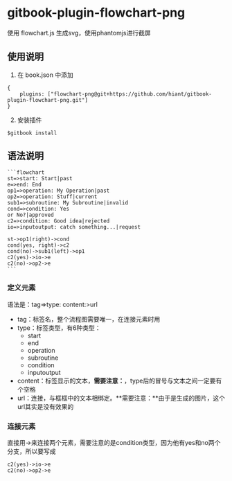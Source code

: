 # gitbook-plugin-flowchart-png

使用 flowchart.js 生成svg，使用phantomjs进行截屏

## 使用说明

1. 在 book.json 中添加
  
  ```
  {
      plugins: ["flowchart-png@git+https://github.com/hiant/gitbook-plugin-flowchart-png.git"]
  }
  ```
2. 安装插件

  `$gitbook install`

## 语法说明

    ```flowchart
    st=>start: Start|past
    e=>end: End
    op1=>operation: My Operation|past
    op2=>operation: Stuff|current
    sub1=>subroutine: My Subroutine|invalid
    cond=>condition: Yes 
    or No?|approved
    c2=>condition: Good idea|rejected
    io=>inputoutput: catch something...|request

    st->op1(right)->cond
    cond(yes, right)->c2
    cond(no)->sub1(left)->op1
    c2(yes)->io->e
    c2(no)->op2->e
    ```
### 定义元素

语法是：tag=>type: content:>url 
* tag：标签名，整个流程图需要唯一，在连接元素时用 
* type：标签类型，有6种类型：
  * start 
  * end 
  * operation 
  * subroutine 
  * condition 
  * inputoutput
* content：标签显示的文本，**需要注意：**，type后的冒号与文本之间一定要有个空格 
* url：连接，与框框中的文本相绑定。**需要注意：**由于是生成的图片，这个url其实是没有效果的

### 连接元素

直接用->来连接两个元素，需要注意的是condition类型，因为他有yes和no两个分支，所以要写成

```
c2(yes)->io->e
c2(no)->op2->e
```
